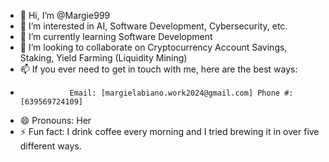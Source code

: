 - 👋 Hi, I’m @Margie999
- 👀 I’m interested in AI, Software Development, Cybersecurity, etc.
- 🌱 I’m currently learning Software Development 
- 💞️ I’m looking to collaborate on Cryptocurrency Account Savings, Staking, Yield Farming (Liquidity Mining)
- 📫 If you ever need to get in touch with me, here are the best ways:
-                Email: [margielabiano.work2024@gmail.com] Phone #:[639569724109]
- 😄 Pronouns: Her
- ⚡ Fun fact: I drink coffee every morning and I tried brewing it in over five different ways.
<!---
Margie999/Margie999 is a ✨ special ✨ repository because its `README.md` (this file) appears on your GitHub profile.
You can click the Preview link to take a look at your changes.
--->
